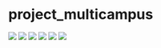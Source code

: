 # project_multicampus

<div>
  <img src="https://img.shields.io/badge/HTML5-E34F26?style=flat&logo=HTML5&logoColor=white"/>
  <img src="https://img.shields.io/badge/CSS-1572B6?style=flat&logo=CSS3&logoColor=white"/>
  <img src="https://img.shields.io/badge/JavaScript-F7DF1E?style=flat&logo=JavaScript&logoColor=white"/>
  <img src="https://img.shields.io/badge/JQuery-0769AD?style=flat&logo=jQuery&logoColor=white"/>
  <img src="https://img.shields.io/badge/JSP-004027?style=flat&logo=Jameson&logoColor=white"/>
  <img src="https://img.shields.io/badge/Spring-6DB33F?style=flat&logo=Simkl&logoColor=white"/>
 </div>
